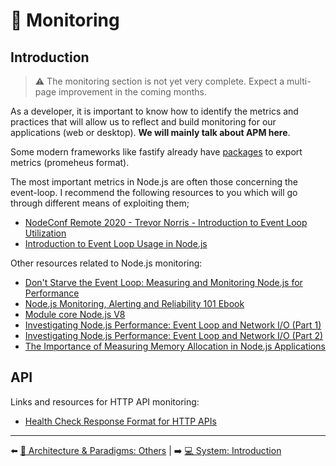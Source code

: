 # 🔬 Monitoring

## Introduction

> ⚠️ The monitoring section is not yet very complete. Expect a multi-page improvement in the coming months.

As a developer, it is important to know how to identify the metrics and practices that will allow us to reflect and build monitoring for our applications (web or desktop). **We will mainly talk about APM here**.

Some modern frameworks like fastify already have [packages](https://www.npmjs.com/package/fastify-metrics) to export metrics (promeheus format).

The most important metrics in Node.js are often those concerning the event-loop. I recommend the following resources to you which will go through different means of exploiting them;

- [NodeConf Remote 2020 - Trevor Norris - Introduction to Event Loop Utilization](https://www.youtube.com/watch?v=WetXnEPraYM&list=PL0CdgOSSGlBalMPxFFycq7OIqQF8cJS28&index=13)
- [Introduction to Event Loop Usage in Node.js](https://nodesource.com/blog/event-loop-utilization-nodejs/)

Other resources related to Node.js monitoring:

- [Don't Starve the Event Loop: Measuring and Monitoring Node.js for Performance](https://www.youtube.com/watch?v=9RhOGoChGqo)
- [Node.js Monitoring, Alerting and Reliability 101 Ebook](https://risingstack.com/resources/node-js-monitoring-ebook)
- [Module core Node.js V8](https://nodejs.org/dist/latest-v15.x/docs/api/v8.html)
- [Investigating Node.js Performance: Event Loop and Network I/O (Part 1)](https://medium.com/airtable-eng/node-js-performance-event-loop-and-network-i-o-part-1-ed66076109d3)
- [Investigating Node.js Performance: Event Loop and Network I/O (Part 2)](https://medium.com/airtable-eng/investigating-node-js-performance-event-loop-and-network-i-o-part-2-e9d1a8d4da8a)
- [The Importance of Measuring Memory Allocation in Node.js Applications](https://www.nearform.com/blog/tracking-memory-allocation-node-js/)

## API

Links and resources for HTTP API monitoring:

- [Health Check Response Format for HTTP APIs](https://tools.ietf.org/id/draft-inadarei-api-health-check-01.html)

---

⬅️ [🌇 Architecture & Paradigms: Others](../architecture/others.md) |
➡️ [💻 System: Introduction](../system/introduction.md)